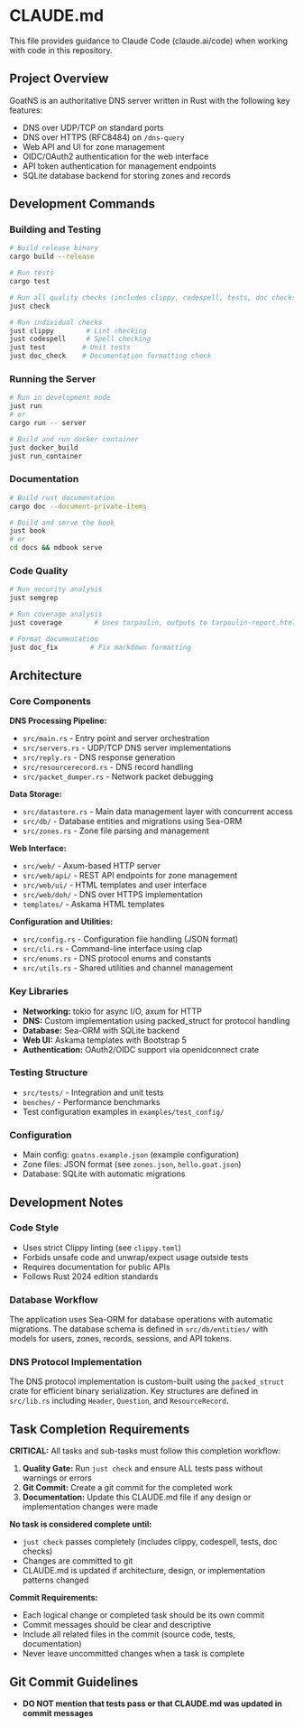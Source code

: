 # CLAUDE.md

This file provides guidance to Claude Code (claude.ai/code) when working with code in this repository.

## Project Overview

GoatNS is an authoritative DNS server written in Rust with the following key features:
- DNS over UDP/TCP on standard ports
- DNS over HTTPS (RFC8484) on `/dns-query`
- Web API and UI for zone management
- OIDC/OAuth2 authentication for the web interface
- API token authentication for management endpoints
- SQLite database backend for storing zones and records

## Development Commands

### Building and Testing
```bash
# Build release binary
cargo build --release

# Run tests
cargo test

# Run all quality checks (includes clippy, codespell, tests, doc checks)
just check

# Run individual checks
just clippy        # Lint checking
just codespell     # Spell checking
just test         # Unit tests
just doc_check    # Documentation formatting check
```

### Running the Server
```bash
# Run in development mode
just run
# or
cargo run -- server

# Build and run docker container
just docker_build
just run_container
```

### Documentation
```bash
# Build rust documentation
cargo doc --document-private-items

# Build and serve the book
just book
# or
cd docs && mdbook serve
```

### Code Quality
```bash
# Run security analysis
just semgrep

# Run coverage analysis
just coverage        # Uses tarpaulin, outputs to tarpaulin-report.html

# Format documentation
just doc_fix        # Fix markdown formatting
```

## Architecture

### Core Components

**DNS Processing Pipeline:**
- `src/main.rs` - Entry point and server orchestration
- `src/servers.rs` - UDP/TCP DNS server implementations
- `src/reply.rs` - DNS response generation
- `src/resourcerecord.rs` - DNS record handling
- `src/packet_dumper.rs` - Network packet debugging

**Data Storage:**
- `src/datastore.rs` - Main data management layer with concurrent access
- `src/db/` - Database entities and migrations using Sea-ORM
- `src/zones.rs` - Zone file parsing and management

**Web Interface:**
- `src/web/` - Axum-based HTTP server
- `src/web/api/` - REST API endpoints for zone management
- `src/web/ui/` - HTML templates and user interface
- `src/web/doh/` - DNS over HTTPS implementation
- `templates/` - Askama HTML templates

**Configuration and Utilities:**
- `src/config.rs` - Configuration file handling (JSON format)
- `src/cli.rs` - Command-line interface using clap
- `src/enums.rs` - DNS protocol enums and constants
- `src/utils.rs` - Shared utilities and channel management

### Key Libraries
- **Networking:** tokio for async I/O, axum for HTTP
- **DNS:** Custom implementation using packed_struct for protocol handling
- **Database:** Sea-ORM with SQLite backend
- **Web UI:** Askama templates with Bootstrap 5
- **Authentication:** OAuth2/OIDC support via openidconnect crate

### Testing Structure
- `src/tests/` - Integration and unit tests
- `benches/` - Performance benchmarks
- Test configuration examples in `examples/test_config/`

### Configuration
- Main config: `goatns.example.json` (example configuration)
- Zone files: JSON format (see `zones.json`, `hello.goat.json`)
- Database: SQLite with automatic migrations

## Development Notes

### Code Style
- Uses strict Clippy linting (see `clippy.toml`)
- Forbids unsafe code and unwrap/expect usage outside tests
- Requires documentation for public APIs
- Follows Rust 2024 edition standards

### Database Workflow
The application uses Sea-ORM for database operations with automatic migrations. The database schema is defined in `src/db/entities/` with models for users, zones, records, sessions, and API tokens.

### DNS Protocol Implementation
The DNS protocol implementation is custom-built using the `packed_struct` crate for efficient binary serialization. Key structures are defined in `src/lib.rs` including `Header`, `Question`, and `ResourceRecord`.

## Task Completion Requirements

**CRITICAL:** All tasks and sub-tasks must follow this completion workflow:

1. **Quality Gate:** Run `just check` and ensure ALL tests pass without warnings or errors
2. **Git Commit:** Create a git commit for the completed work
3. **Documentation:** Update this CLAUDE.md file if any design or implementation changes were made

**No task is considered complete until:**

- `just check` passes completely (includes clippy, codespell, tests, doc checks)
- Changes are committed to git
- CLAUDE.md is updated if architecture, design, or implementation patterns changed

**Commit Requirements:**

- Each logical change or completed task should be its own commit
- Commit messages should be clear and descriptive
- Include all related files in the commit (source code, tests, documentation)
- Never leave uncommitted changes when a task is complete

## Git Commit Guidelines

- **DO NOT mention that tests pass or that CLAUDE.md was updated in commit messages**